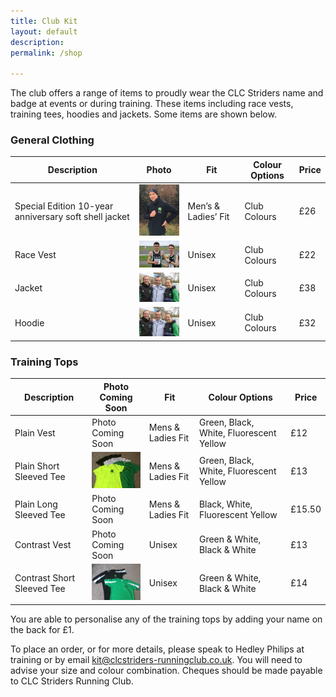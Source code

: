 ```yaml
---
title: Club Kit
layout: default
description:
permalink: /shop

---
```

				
The club offers a range of items to proudly wear the CLC Striders name and badge at events or during training. These items including race vests, training tees, hoodies and jackets. Some items are shown below.

### General Clothing

|Description|Photo|Fit|Colour Options|Price|
|--- |--- |--- |--- |--- |
|Special Edition 10-year anniversary soft shell jacket|<a href=" /images/2018/02/Kit2018_03.jpg" target="_blank"><img src=" /images/2018/02/Kit2018_03.jpg" width="100"></a>|Men’s & Ladies’ Fit|Club Colours|£26|
|Race Vest|<a href=" /images/2016/01/image37.jpeg" target="_blank"><img src=" /images/2016/01/image37.jpeg" width="100"></a>|Unisex|Club Colours|£22|
|Jacket|<a href=" /images/2015/10/kit_2.jpg" target="_blank"><img src=" /images/2015/10/kit_2.jpg" width="100"></a>|Unisex|Club Colours|£38|
|Hoodie|<a href=" /images/2015/10/kit_2.jpg" target="_blank"><img src=" /images/2015/10/kit_2.jpg" width="100"></a>|Unisex|Club Colours|£32|

### Training Tops

|Description|Photo Coming Soon|Fit|Colour Options|Price|
|--- |--- |--- |--- |--- |
|Plain Vest|Photo Coming Soon|Mens & Ladies Fit|Green, Black, White, Fluorescent Yellow|£12|
|Plain Short Sleeved Tee|<a href=" /images/2018/02/Kit2018_01.jpg" target="_blank"><img src=" /images/2018/02/Kit2018_01.jpg" width="100"></a>|Mens & Ladies Fit|Green, Black, White, Fluorescent Yellow|£13|
|Plain Long Sleeved Tee|Photo Coming Soon|Mens & Ladies Fit|Black, White, Fluorescent Yellow|£15.50|
|Contrast Vest|Photo Coming Soon|Unisex|Green & White, Black & White|£13|
|Contrast Short Sleeved Tee|<a href=" /images/2018/02/Kit2018_02.jpg" target="_blank"><img src=" /images/2018/02/Kit2018_02.jpg" width="100"></a>|Unisex|Green & White, Black & White|£14|

You are able to personalise any of the training tops by adding your name on the back for £1.

To place an order, or for more details, please speak to Hedley Philips at training or by email <kit@clcstriders-runningclub.co.uk>. You will need to advise your size and colour combination. Cheques should be made payable to CLC Striders Running Club.
